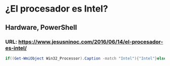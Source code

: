 # ¿El procesador es Intel?
## Hardware, PowerShell 
### URL: https://www.jesusninoc.com/2016/06/14/el-procesador-es-intel/
```PowerShell
if((Get-WmiObject Win32_Processor).Caption -match "Intel"){"Intel"}else{"No es Intel"}
```
